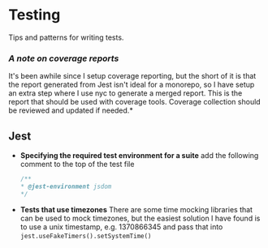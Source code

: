 # Testing
Tips and patterns for writing tests.

### *A note on coverage reports*
It's been awhile since I setup coverage reporting, but the short of it is that the report generated from Jest isn't ideal
for a monorepo, so I have setup an extra step where I use nyc to generate a merged report.
This is the report that should be used with coverage tools. Coverage collection should be reviewed and updated if needed.*

## Jest
- **Specifying the required test environment for a suite**
  add the following comment to the top of the test file
  ```js
  /**
  * @jest-environment jsdom
  */
    ```
- **Tests that use timezones**
  There are some time mocking libraries that can be used to mock timezones, but the easiest solution
  I have found is to use a unix timestamp, e.g. 1370866345 and pass that into `jest.useFakeTimers().setSystemTime()`
